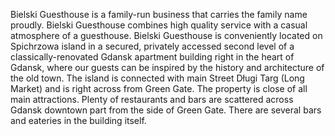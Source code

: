 Bielski Guesthouse is a family-run business that carries the family name proudly. Bielski Guesthouse combines high quality service with a casual atmosphere of a guesthouse.
Bielski Guesthouse is conveniently located on Spichrzowa island in a secured, privately accessed second level of a classically-renovated Gdansk apartment building right in the heart of Gdansk, where our guests can be inspired by the history and architecture of the old town. The island is connected with main Street Długi Targ (Long Market) and is right across from Green Gate. The property is close of all main attractions. Plenty of restaurants and bars are scattered across Gdansk downtown part from the side of Green Gate. There are several bars and eateries in the building itself.